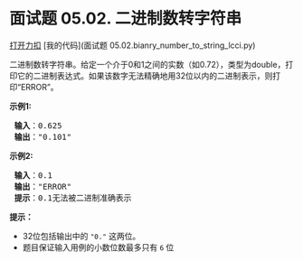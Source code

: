 # 面试题 05.02. 二进制数转字符串

[打开力扣](https://leetcode.cn/problems/bianry-number-to-string-lcci) [我的代码](面试题 05.02.bianry_number_to_string_lcci.py)

二进制数转字符串。给定一个介于0和1之间的实数（如0.72），类型为double，打印它的二进制表达式。如果该数字无法精确地用32位以内的二进制表示，则打印“ERROR”。

<strong>示例1:</strong>

<pre>
<strong> 输入</strong>：0.625
<strong> 输出</strong>："0.101"
</pre>

<strong>示例2:</strong>

<pre>
<strong> 输入</strong>：0.1
<strong> 输出</strong>："ERROR"
<strong> 提示</strong>：0.1无法被二进制准确表示
</pre>



<strong>提示：</strong>

<ul>
	<li>32位包括输出中的 <code>"0."</code> 这两位。</li>
	<li>题目保证输入用例的小数位数最多只有 <code>6</code> 位</li>
</ul>
